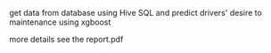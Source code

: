 get data from database using Hive SQL and predict drivers' desire to maintenance using xgboost

more details see the report.pdf
